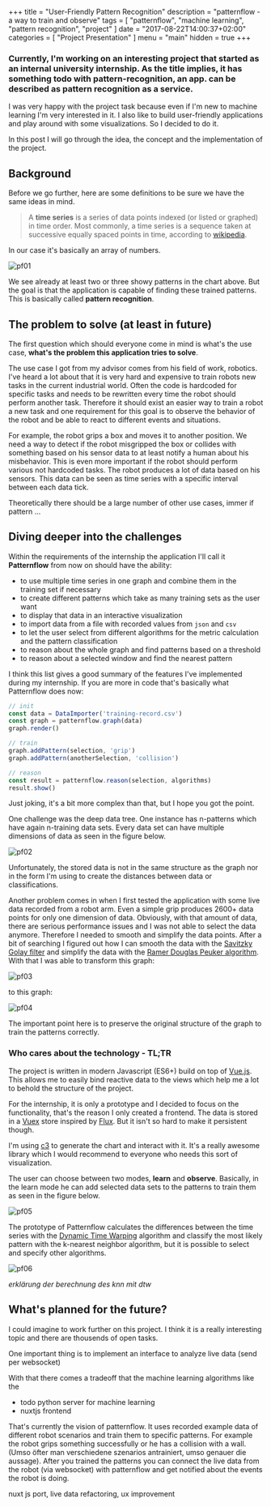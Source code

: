 +++
title = "User-Friendly Pattern Recognition"
description = "patternflow - a way to train and observe"
tags = [
    "patternflow",
    "machine learning",
    "pattern recognition",
    "project"
]
date = "2017-08-22T14:00:37+02:00"
categories = [
    "Project Presentation"
]
menu = "main"
hidden = true
+++

### Currently, I'm working on an interesting project that started as an internal university internship. As the title implies, it has something todo with pattern-recognition, an app. can be described as pattern recognition as a service.

I was very happy with the project task because even if I'm new to machine learning I'm very interested in it. I also like to build user-friendly applications and play around with some visualizations. So I decided to do it.

In this post I will go through the idea, the concept and the implementation of the project.

## Background

Before we go further, here are some definitions to be sure we have the same ideas in mind.

> A **time series** is a series of data points indexed (or listed or graphed) in time order. Most commonly, a time series is a sequence taken at successive equally spaced points in time, according to [wikipedia](https://en.wikipedia.org/wiki/Time_series).

In our case it's basically an array of numbers.

![pf01](/blog/img/pf-img-01.png)

We see already at least two or three showy patterns in the chart above. But the goal is that the application is capable of finding these trained patterns. This is basically called **pattern recognition**.

## The problem to solve (at least in future)

The first question which should everyone come in mind is what's the use case, **what's the problem this application tries to solve**.

The use case I got from my advisor comes from his field of work, robotics.
I've heard a lot about that it is very hard and expensive to train robots new tasks in the current industrial world. Often the code is hardcoded for specific tasks and needs to be rewritten every time the robot should perform another task.
Therefore it should exist an easier way to train a robot a new task and one requirement for this goal is to observe the behavior of the robot and be able to react to different events and situations.

For example, the robot grips a box and moves it to another position. We need a way to detect if the robot misgripped the box or collides with something based on his sensor data to at least notify a human about his misbehavior. This is even more important if the robot should perform various not hardcoded tasks.
The robot produces a lot of data based on his sensors. This data can be seen as time series with a specific interval between each data tick.

Theoretically there should be a large number of other use cases, immer if pattern ...

## Diving deeper into the challenges

Within the requirements of the internship the application I'll call it **Patternflow** from now on should have the ability:

- to use multiple time series in one graph and combine them in the training set if necessary
- to create different patterns which take as many training sets as the user want
- to display that data in an interactive visualization
- to import data from a file with recorded values from `json` and `csv`
- to let the user select from different algorithms for the metric calculation and the pattern classification
- to reason about the whole graph and find patterns based on a threshold
- to reason about a selected window and find the nearest pattern

I think this list gives a good summary of the features I've implemented during my internship.
If you are more in code that's basically what Patternflow does now:

```javascript
// init
const data = DataImporter('training-record.csv')
const graph = patternflow.graph(data)
graph.render()

// train
graph.addPattern(selection, 'grip')
graph.addPattern(anotherSelection, 'collision')

// reason
const result = patternflow.reason(selection, algorithms)
result.show()
```

Just joking, it's a bit more complex than that, but I hope you got the point.

One challenge was the deep data tree. One instance has n-patterns which have again n-training data sets. Every data set can have multiple dimensions of data as seen in the figure below.

![pf02](/blog/svg/pf-entities.svg)

Unfortunately, the stored data is not in the same structure as the graph nor in the form I'm using to create the distances between data or classifications.

Another problem comes in when I first tested the application with some live data recorded from a robot arm. Even a simple grip produces 2600+ data points for only one dimension of data. Obviously, with that amount of data, there are serious performance issues and I was not able to select the data anymore.
Therefore I needed to smooth and simplify the data points. After a bit of searching I figured out how I can smooth the data with the [Savitzky Golay filter](http://wresch.github.io/2014/06/26/savitzky-golay.html) and simplify the data with the [Ramer Douglas Peuker algorithm](https://en.wikipedia.org/wiki/Ramer%E2%80%93Douglas%E2%80%93Peucker_algorithm). With that I was able to transform this graph:

![pf03](/blog/img/pf-img-03.png)

to this graph:

![pf04](/blog/img/pf-img-04.png)

The important point here is to preserve the original structure of the graph to train the patterns correctly.

### Who cares about the technology - TL;TR

The project is written in modern Javascript (ES6+) build on top of [Vue.js](https://vuejs.org/). This allows me to easily bind reactive data to the views which help me a lot to behold the structure of the project.

For the internship, it is only a prototype and I decided to focus on the functionality, that's the reason I only created a frontend. The data is stored in a [Vuex](https://vuex.vuejs.org/) store inspired by [Flux](https://facebook.github.io/flux/docs/overview.html). But it isn't so hard to make it persistent though.

I'm using [c3](http://c3js.org/) to generate the chart and interact with it. It's a really awesome library which I would recommend to everyone who needs this sort of visualization.

The user can choose between two modes, **learn** and **observe**. Basically, in the learn mode he can add selected data sets to the patterns to train them as seen in the figure below.

![pf05](/blog/img/pf-img-05.png)

The prototype of Patternflow calculates the differences between the time series with the [Dynamic Time Warping](https://en.wikipedia.org/wiki/Dynamic_time_warping) algorithm and classify the most likely pattern with the k-nearest neighbor algorithm, but it is possible to select and specify other algorithms.

![pf06](/blog/img/pf-img-06.png)

_erklärung der berechnung des knn mit dtw_

## What's planned for the future?

I could imagine to work further on this project. I think it is a really interesting topic and there are thousends of open tasks.

One important thing is to implement an interface to analyze live data (send per websocket)

With that there comes a tradeoff that the machine learning algorithms like the
- todo python server for machine learning
- nuxtjs frontend

That's currently the vision of patternflow. It uses recorded example data of different robot scenarios and train them to specific patterns. For example the robot grips something successfully or he has a collision with a wall. (Umso öfter man verschiedene szenarios antrainiert, umso genauer die aussage).
After you trained the patterns you can connect the live data from the robot (via websocket) with patternflow and get notified about the events the robot is doing.

nuxt js port, live data
refactoring, ux improvement
